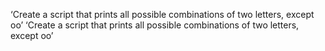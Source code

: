‘Create a script that prints all possible combinations of two letters, except oo’ ‘Create a script that prints all possible combinations of two letters, except oo’
